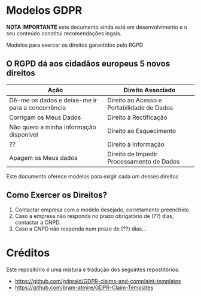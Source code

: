# Modelos GDPR

**NOTA IMPORTANTE** este documento ainda está em desenvolvimento e o seu conteúdo constitui recomendações legais.

Modelos para exercer os direitos garantidos pelo RGPD

## O RGPD dá aos cidadãos europeus 5 novos direitos

|        Ação       |                 Direito Associado               |
|-------------------|-------------------------------------------------|
| Dê-me os dados e deixe-me ir para a concorrência | Direito ao Acesso e Portabilidade de Dados |
| Corrigam os Meus Dados |  Direito à Rectificação |
| Não quero a minha informação disponível | Direito ao Esquecimento |
| ?? | Direito à Informação |
| Apagem os Meus dados |  Direito de Impedir Processamento de Dados|
  
Este documento oferece modelos para exigir cada um desses direitos

## Como Exercer os Direitos?
1. Contactar empresa com o modelo desejado, corretamente preenchido
2. Caso a empresa não responda no prazo obrigatório de (??) dias, contactar a CNPD.
3. Caso a CNPD não responda num prazo de (??) dias...

# Créditos
Este repositório é uma mistura e tradução dos seguintes repostitórios:
* https://github.com/gdpraid/GDPR-claims-and-complaint-templates
* https://github.com/bram-atmire/GDPR-Claim-Templates


